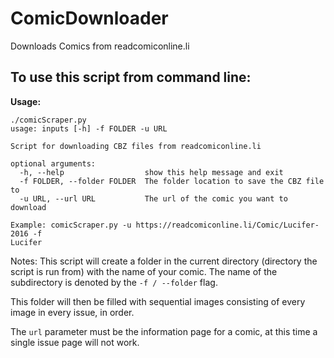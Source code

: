 # ComicDownloader

Downloads Comics from readcomiconline.li


## To use this script from command line:

**Usage:**

```shell
./comicScraper.py
usage: inputs [-h] -f FOLDER -u URL

Script for downloading CBZ files from readcomiconline.li

optional arguments:
  -h, --help                  show this help message and exit
  -f FOLDER, --folder FOLDER  The folder location to save the CBZ file to
  -u URL, --url URL           The url of the comic you want to download

Example: comicScraper.py -u https://readcomiconline.li/Comic/Lucifer-2016 -f
Lucifer

```

Notes:
This script will create a folder in the current directory (directory the script is run from) with the name of your comic. The name of the subdirectory is denoted by the `-f / --folder` flag.

This folder will then be filled with sequential images consisting of every image in every issue, in order.

The `url` parameter must be the information page for a comic, at this time a single issue page will not work.
